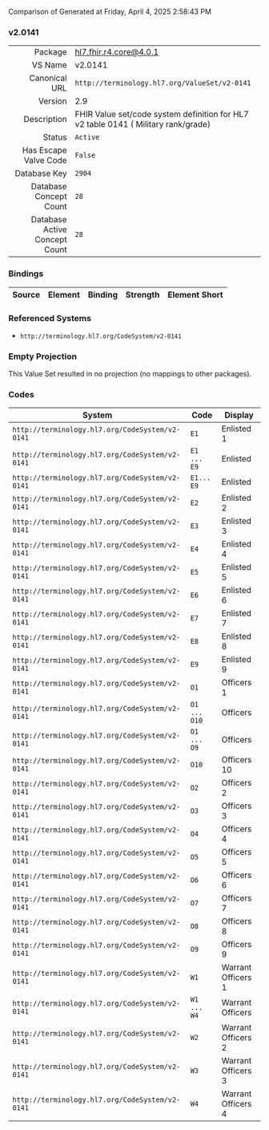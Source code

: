 Comparison of 
Generated at Friday, April 4, 2025 2:58:43 PM

### v2.0141

|      |     |
| ---: | --- |
| Package | hl7.fhir.r4.core@4.0.1 |
| VS Name | v2.0141 |
| Canonical URL | `http://terminology.hl7.org/ValueSet/v2-0141` |
| Version | 2.9 |
| Description | FHIR Value set/code system definition for HL7 v2 table 0141 ( Military rank/grade) |
| Status | `Active` |
| Has Escape Valve Code | `False` |
| Database Key | `2904` |
| Database Concept Count | `28` |
| Database Active Concept Count | `28` |
### Bindings

| Source | Element | Binding | Strength | Element Short |
| ------ | ------- | ------- | -------- | ------------- |

### Referenced Systems

* `http://terminology.hl7.org/CodeSystem/v2-0141`
### Empty Projection

This Value Set resulted in no projection (no mappings to other packages).

### Codes

| System | Code | Display |
| ------ | ---- | ------- |
| `http://terminology.hl7.org/CodeSystem/v2-0141` | `E1` | Enlisted 1 |
| `http://terminology.hl7.org/CodeSystem/v2-0141` | `E1 ... E9` | Enlisted |
| `http://terminology.hl7.org/CodeSystem/v2-0141` | `E1... E9` | Enlisted |
| `http://terminology.hl7.org/CodeSystem/v2-0141` | `E2` | Enlisted 2 |
| `http://terminology.hl7.org/CodeSystem/v2-0141` | `E3` | Enlisted 3 |
| `http://terminology.hl7.org/CodeSystem/v2-0141` | `E4` | Enlisted 4 |
| `http://terminology.hl7.org/CodeSystem/v2-0141` | `E5` | Enlisted 5 |
| `http://terminology.hl7.org/CodeSystem/v2-0141` | `E6` | Enlisted 6 |
| `http://terminology.hl7.org/CodeSystem/v2-0141` | `E7` | Enlisted 7 |
| `http://terminology.hl7.org/CodeSystem/v2-0141` | `E8` | Enlisted 8 |
| `http://terminology.hl7.org/CodeSystem/v2-0141` | `E9` | Enlisted 9 |
| `http://terminology.hl7.org/CodeSystem/v2-0141` | `O1` | Officers 1 |
| `http://terminology.hl7.org/CodeSystem/v2-0141` | `O1 ... O10` | Officers |
| `http://terminology.hl7.org/CodeSystem/v2-0141` | `O1 ... O9` | Officers |
| `http://terminology.hl7.org/CodeSystem/v2-0141` | `O10` | Officers 10 |
| `http://terminology.hl7.org/CodeSystem/v2-0141` | `O2` | Officers 2 |
| `http://terminology.hl7.org/CodeSystem/v2-0141` | `O3` | Officers 3 |
| `http://terminology.hl7.org/CodeSystem/v2-0141` | `O4` | Officers 4 |
| `http://terminology.hl7.org/CodeSystem/v2-0141` | `O5` | Officers 5 |
| `http://terminology.hl7.org/CodeSystem/v2-0141` | `O6` | Officers 6 |
| `http://terminology.hl7.org/CodeSystem/v2-0141` | `O7` | Officers 7 |
| `http://terminology.hl7.org/CodeSystem/v2-0141` | `O8` | Officers 8 |
| `http://terminology.hl7.org/CodeSystem/v2-0141` | `O9` | Officers 9 |
| `http://terminology.hl7.org/CodeSystem/v2-0141` | `W1` | Warrant Officers 1 |
| `http://terminology.hl7.org/CodeSystem/v2-0141` | `W1 ... W4` | Warrant Officers |
| `http://terminology.hl7.org/CodeSystem/v2-0141` | `W2` | Warrant Officers 2 |
| `http://terminology.hl7.org/CodeSystem/v2-0141` | `W3` | Warrant Officers 3 |
| `http://terminology.hl7.org/CodeSystem/v2-0141` | `W4` | Warrant Officers 4 |
